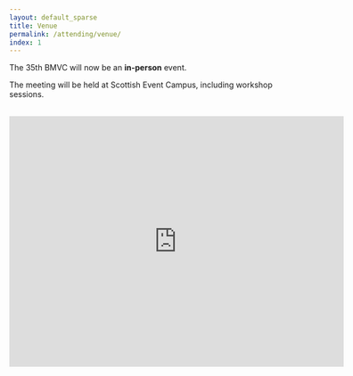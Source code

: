```yaml
---
layout: default_sparse
title: Venue
permalink: /attending/venue/
index: 1
---
```


The 35th BMVC will now be an **in-person** event.

The meeting will be held at Scottish Event Campus, including workshop sessions.
<br>


<br>
<center>
<iframe src="https://www.google.com/maps/embed?pb=!1m18!1m12!1m3!1d71628.76210560655!2d-4.309492974456788!3d55.873096303304195!2m3!1f0!2f0!3f0!3m2!1i1024!2i768!4f13.1!3m3!1m2!1s0x4888467f53e9922b%3A0xcfa6e12af6bc9c9b!2sScottish%20Event%20Campus!5e0!3m2!1sen!2suk!4v1721824151625!5m2!1sen!2suk" width="600" height="450" style="border:0;" allowfullscreen="" loading="lazy" referrerpolicy="no-referrer-when-downgrade"></iframe>
</center>

<br>
